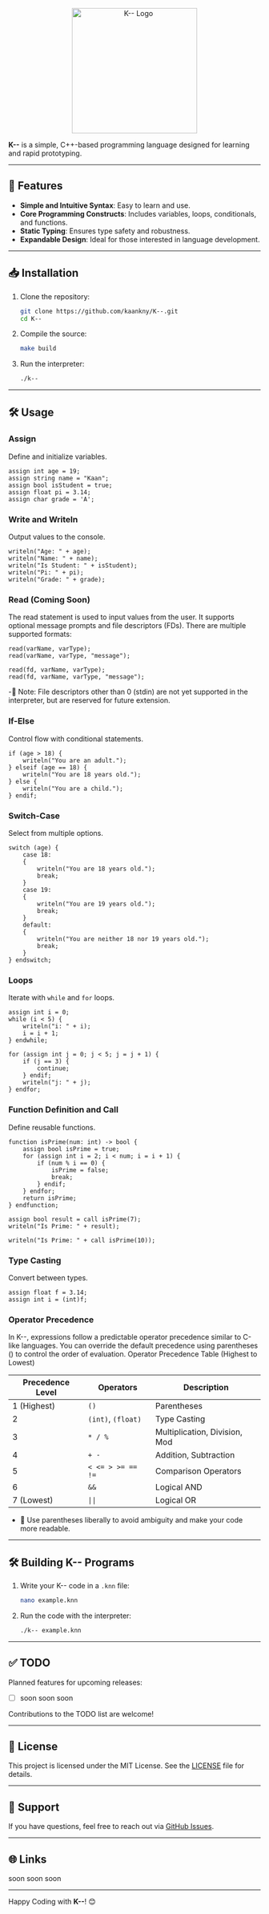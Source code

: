<p align="center"> <img src="k_logo.png" alt="K-- Logo" width="250"> </p>

 **K--** is a simple, C++-based programming language designed for learning and rapid prototyping.

---

## 🚀 Features

- **Simple and Intuitive Syntax**: Easy to learn and use.
- **Core Programming Constructs**: Includes variables, loops, conditionals, and functions.
- **Static Typing**: Ensures type safety and robustness.
- **Expandable Design**: Ideal for those interested in language development.

---

## 📥 Installation

1. Clone the repository:
   ```bash
   git clone https://github.com/kaankny/K--.git
   cd K--
   ```

2. Compile the source:
   ```bash
   make build
   ```

3. Run the interpreter:
   ```bash
   ./k--
   ```

---

## 🛠️ Usage

### Assign
Define and initialize variables.
```k--
assign int age = 19;
assign string name = "Kaan";
assign bool isStudent = true;
assign float pi = 3.14;
assign char grade = 'A';
```

### Write and Writeln
Output values to the console.
```k--
writeln("Age: " + age);
writeln("Name: " + name);
writeln("Is Student: " + isStudent);
writeln("Pi: " + pi);
writeln("Grade: " + grade);
```

### Read (Coming Soon)
The read statement is used to input values from the user. It supports optional message prompts and file descriptors (FDs). There are multiple supported formats:
```k--
read(varName, varType);
read(varName, varType, "message");

read(fd, varName, varType);
read(fd, varName, varType, "message");

```
-📌 Note: File descriptors other than 0 (stdin) are not yet supported in the interpreter, but are reserved for future extension.

### If-Else
Control flow with conditional statements.
```k--
if (age > 18) {
    writeln("You are an adult.");
} elseif (age == 18) {
    writeln("You are 18 years old.");
} else {
    writeln("You are a child.");
} endif;
```

### Switch-Case
Select from multiple options.
```k--
switch (age) {
	case 18:
	{
		writeln("You are 18 years old.");
		break;
	}
	case 19:
	{
		writeln("You are 19 years old.");
		break;
	}
	default:
	{
		writeln("You are neither 18 nor 19 years old.");
		break;
	}
} endswitch;
```

### Loops
Iterate with `while` and `for` loops.
```k--
assign int i = 0;
while (i < 5) {
    writeln("i: " + i);
    i = i + 1;
} endwhile;

for (assign int j = 0; j < 5; j = j + 1) {
	if (j == 3) {
		continue;
	} endif;
	writeln("j: " + j);
} endfor;
```

### Function Definition and Call
Define reusable functions.
```k--
function isPrime(num: int) -> bool {
    assign bool isPrime = true;
    for (assign int i = 2; i < num; i = i + 1) {
        if (num % i == 0) {
            isPrime = false;
            break;
        } endif;
    } endfor;
    return isPrime;
} endfunction;

assign bool result = call isPrime(7);
writeln("Is Prime: " + result);

writeln("Is Prime: " + call isPrime(10));
```

### Type Casting
Convert between types.
```k--
assign float f = 3.14;
assign int i = (int)f;
```

### Operator Precedence
In K--, expressions follow a predictable operator precedence similar to C-like languages. You can override the default precedence using parentheses () to control the order of evaluation.
Operator Precedence Table (Highest to Lowest)

| Precedence Level | Operators            | Description                     |
|------------------|----------------------|---------------------------------|
| 1 (Highest)      | `()`                 | Parentheses                     |
| 2                | `(int)`, `(float)`   | Type Casting                    |
| 3                | `* / %`              | Multiplication, Division, Mod   |
| 4                | `+ -`                | Addition, Subtraction           |
| 5                | `< <= > >= == !=`    | Comparison Operators            |
| 6                | `&&`                 | Logical AND                     |
| 7 (Lowest)       | `\|\|`               | Logical OR                      |

- 📌 Use parentheses liberally to avoid ambiguity and make your code more readable.
---

## 🛠️ Building K-- Programs

1. Write your K-- code in a `.knn` file:
   ```bash
   nano example.knn
   ```

2. Run the code with the interpreter:
   ```bash
   ./k-- example.knn
   ```

---

## ✅ TODO

Planned features for upcoming releases:
- [ ] soon soon soon
      
Contributions to the TODO list are welcome!

---

## 📄 License

This project is licensed under the MIT License. See the [LICENSE](LICENSE) file for details.

---

## 💬 Support

If you have questions, feel free to reach out via [GitHub Issues](https://github.com/kaankny/k--/issues).

---

## 🌐 Links

soon soon soon

---

Happy Coding with **K--**! 😊

